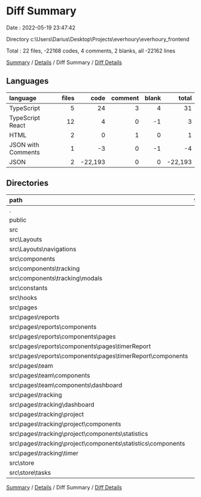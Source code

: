 # Diff Summary

Date : 2022-05-19 23:47:42

Directory c:\Users\Darius\Desktop\Projects\everhoury\everhoury_frontend

Total : 22 files,  -22168 codes, 4 comments, 2 blanks, all -22162 lines

[Summary](results.md) / [Details](details.md) / Diff Summary / [Diff Details](diff-details.md)

## Languages
| language | files | code | comment | blank | total |
| :--- | ---: | ---: | ---: | ---: | ---: |
| TypeScript | 5 | 24 | 3 | 4 | 31 |
| TypeScript React | 12 | 4 | 0 | -1 | 3 |
| HTML | 2 | 0 | 1 | 0 | 1 |
| JSON with Comments | 1 | -3 | 0 | -1 | -4 |
| JSON | 2 | -22,193 | 0 | 0 | -22,193 |

## Directories
| path | files | code | comment | blank | total |
| :--- | ---: | ---: | ---: | ---: | ---: |
| . | 22 | -22,168 | 4 | 2 | -22,162 |
| public | 1 | -20 | 0 | -1 | -21 |
| src | 16 | 13 | 0 | -1 | 12 |
| src\Layouts | 1 | 7 | 0 | 0 | 7 |
| src\Layouts\navigations | 1 | 7 | 0 | 0 | 7 |
| src\components | 1 | -1 | 0 | -1 | -2 |
| src\components\tracking | 1 | -1 | 0 | -1 | -2 |
| src\components\tracking\modals | 1 | -1 | 0 | -1 | -2 |
| src\constants | 1 | 1 | 0 | 0 | 1 |
| src\hooks | 1 | -1 | 0 | 0 | -1 |
| src\pages | 9 | 1 | 0 | 1 | 2 |
| src\pages\reports | 2 | 3 | 0 | 1 | 4 |
| src\pages\reports\components | 2 | 3 | 0 | 1 | 4 |
| src\pages\reports\components\pages | 2 | 3 | 0 | 1 | 4 |
| src\pages\reports\components\pages\timerReport | 2 | 3 | 0 | 1 | 4 |
| src\pages\reports\components\pages\timerReport\components | 1 | 1 | 0 | 0 | 1 |
| src\pages\team | 2 | 3 | 0 | 0 | 3 |
| src\pages\team\components | 2 | 3 | 0 | 0 | 3 |
| src\pages\team\components\dashboard | 1 | 2 | 0 | 0 | 2 |
| src\pages\tracking | 5 | -5 | 0 | 0 | -5 |
| src\pages\tracking\dashboard | 1 | -9 | 0 | -1 | -10 |
| src\pages\tracking\project | 3 | 1 | 0 | 0 | 1 |
| src\pages\tracking\project\components | 3 | 1 | 0 | 0 | 1 |
| src\pages\tracking\project\components\statistics | 1 | -1 | 0 | 0 | -1 |
| src\pages\tracking\project\components\statistics\components | 1 | -1 | 0 | 0 | -1 |
| src\pages\tracking\timer | 1 | 3 | 0 | 1 | 4 |
| src\store | 2 | 9 | 0 | 0 | 9 |
| src\store\tasks | 1 | 4 | 0 | 0 | 4 |

[Summary](results.md) / [Details](details.md) / Diff Summary / [Diff Details](diff-details.md)